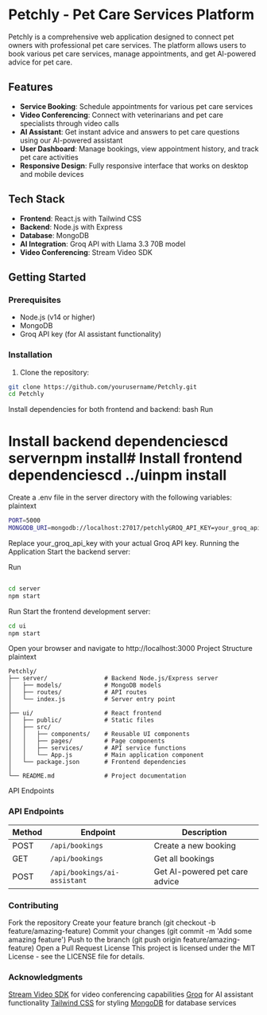 
# Petchly - Pet Care Services Platform
Petchly is a comprehensive web application designed to connect pet owners with professional pet care services. The platform allows users to book various pet care services, manage appointments, and get AI-powered advice for pet care.

## Features
- **Service Booking**: Schedule appointments for various pet care services
- **Video Conferencing**: Connect with veterinarians and pet care specialists through video calls
- **AI Assistant**: Get instant advice and answers to pet care questions using our AI-powered assistant
- **User Dashboard**: Manage bookings, view appointment history, and track pet care activities
- **Responsive Design**: Fully responsive interface that works on desktop and mobile devices

## Tech Stack
- **Frontend**: React.js with Tailwind CSS
- **Backend**: Node.js with Express
- **Database**: MongoDB
- **AI Integration**: Groq API with Llama 3.3 70B model
- **Video Conferencing**: Stream Video SDK

## Getting Started

### Prerequisites

- Node.js (v14 or higher)
- MongoDB
- Groq API key (for AI assistant functionality)

### Installation

1. Clone the repository:
```bash
git clone https://github.com/yourusername/Petchly.git
cd Petchly
```
Install dependencies for both frontend and backend:
bash
Run
# Install backend dependenciescd servernpm install# Install frontend dependenciescd ../uinpm install
Create a .env file in the server directory with the following variables:
plaintext
```bash
PORT=5000
MONGODB_URI=mongodb://localhost:27017/petchlyGROQ_API_KEY=your_groq_api_key
```
Replace your_groq_api_key with your actual Groq API key.
Running the Application
Start the backend server:

Run
```bash

cd server
npm start
```
Run Start the frontend development server:
```bash
cd ui
npm start
```
Open your browser and navigate to http://localhost:3000
Project Structure
plaintext

```plaintext
Petchly/
├── server/                # Backend Node.js/Express server
│   ├── models/            # MongoDB models
│   ├── routes/            # API routes
│   └── index.js           # Server entry point
│
├── ui/                    # React frontend
│   ├── public/            # Static files
│   ├── src/
│   │   ├── components/    # Reusable UI components
│   │   ├── pages/         # Page components
│   │   ├── services/      # API service functions
│   │   └── App.js         # Main application component
│   └── package.json       # Frontend dependencies
│
└── README.md              # Project documentation
```    
API Endpoints

### API Endpoints

| Method | Endpoint | Description |
|--------|----------|-------------|
| POST | `/api/bookings` | Create a new booking |
| GET | `/api/bookings` | Get all bookings |
| POST | `/api/bookings/ai-assistant` | Get AI-powered pet care advice |

### Contributing
Fork the repository
Create your feature branch (git checkout -b feature/amazing-feature)
Commit your changes (git commit -m 'Add some amazing feature')
Push to the branch (git push origin feature/amazing-feature)
Open a Pull Request
License
This project is licensed under the MIT License - see the LICENSE file for details.

### Acknowledgments
[Stream Video SDK](https://getstream.io/video/) for video conferencing capabilities
[Groq](https://groq.com/) for AI assistant functionality
[Tailwind CSS](https://tailwindcss.com/) for styling
[MongoDB](https://www.mongodb.com/) for database services
